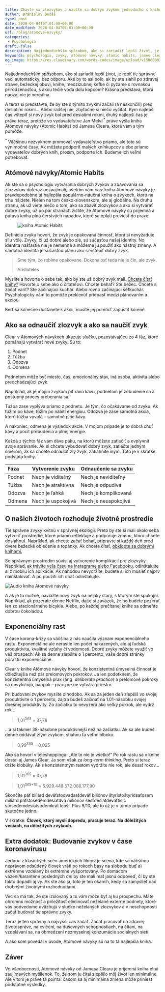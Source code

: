 ```yaml
---
title: Zbavte sa zlozvykov a naučte sa dobrým zvykom jednoducho s knihou Atómové návyky
author: Branislav Dudáš
type: post
date: 2020-04-04T07:01:00+00:00
date_modified: 2020-04-04T07:01:00+00:00
url: /blog/atomove-navyky/
categories:
 - Psychológia
draft: false
description: Najjednoduchším spôsobom, ako si zariadiť lepší život, je robiť tie správne veci automaticky, bez odporu. S knihou Atomové návyky to zvládnete hravo.
keywords: psychológia, zvyky, atómové návyky, atomic habits, james clear
og_image: https://res.cloudinary.com/words-codes/image/upload/v1586089371/og-images/og-image.atomove-navyky.jpg
---
```

Najjednoduchším spôsobom, ako si zariadiť lepší život, je robiť tie správne veci automaticky, bez odporu. Aké by to asi bolo, ak by ste siahli po zdravej strave, bežeckej obuvi, knihe, medzizubnej kefke či pyžame s rovnakou prirodzenosťou, s akou tečie voda dolu kopcom? Krásna predstava, ktorá naozaj nie je nereálna.

A teraz si predstavte, že by ste s týmito zvykmi začali (a neskončili) pred desiatimi rokmi… Alebo radšej nie, zbytočne si niečo vyčítať. Kým najlepší čas vštepiť si nový zvyk bol pred desiatimi rokmi, druhý najlepší čas je práve teraz, pretože vo vydavateľstve Jan Melvil<sup>*</sup> práve vyšla kniha Atómové návyky (Atomic Habits) od Jamesa Cleara, ktorá vám s tým pomôže.

<aside><sup>*</sup> Väčšinou nezvyknem promovať vydavateľstvo priamo, ale toto sú výnimočné časy. Ak môžete podporiť malých kníhkupcov alebo priamo vydavateľov dobrých kníh, prosím, podporte ich. Budeme ich veľmi potrebovať.</aside>


## Atómové návyky/Atomic Habits

Ak ste sa o psychológiu vytvárania dobrých zvykov a zbavovania sa zlozvykov doteraz nezaujímali, ušetrím vám čas: kniha Atómové návyky je pravdepodobne tá najlepšia populárno-náučná kniha o zvykoch, ktorú na trhu nájdete. Nielen na tom česko-slovenskom, ale aj globálne. Na druhú stranu, ak už viete niečo o tom, ako sa zbaviť zlozvykov a ako si vytvárať dobré zvyky, už po pár stranách zistíte, že Atómové návyky sú príjemná a pútavá kniha plná čerstvých nápadov, ktoré sa oplatí previesť do praxe.

<figure>
<img src="https://res.cloudinary.com/words-codes/image/upload/v1586066046/article-images/atomic-habits/atomic-habits-book.jpg" alt="kniha Atomic Habits">
</figure>

Definícia zvyku hovorí, že zvyk je opakovaná činnosť, ktorá si nevyžaduje silu vôle. Zvyky, či už dobré alebo zlé, sú súčasťou našej identity. No identita našťastie nie je nemenná a môžeme ju použiť ako nástroj zmeny. A samotná identita je súčasťou plánu ako si vštepiť dobrý zvyk.

> Sme tým, čo robíme opakovane. Dokonalosť teda nie je čin, ale zvyk.
> <footer>Aristoteles</footer>

Myslite a hovorte o sebe tak, ako by ste už dobrý zvyk mali. [Chcete čítať knihy?](https://words.codes/blog/knihy-2019/) Hovorte o sebe ako o čitateľovi. Chcete behať? Ste bežec. Chcete si začať variť? Ste začínajúci kuchár. Alebo rovno začínajúci šéfkuchár. Psychologicky vám to pomôže preklenúť priepasť medzi plánovaním a akciou.

Keď sa konečne dostanete k akcii, musíte jej pomôcť zapustiť korene.


## Ako sa odnaučiť zlozvyk a ako sa naučiť zvyk

Clear v Atomových návykoch ukazuje slučku, pozostávajúcu zo 4 fáz, ktoré pomáhajú vytvárať nové zvyky. Sú to:

1. Podnet
2. Túžba
3. Odozva
4. Odmena

Podnetom môže byť miesto, čas, emocionálny stav, iná osoba, aktivita alebo predchádzajúci zvyk. 

Napríklad, ak je mojim zvykom piť ráno kávu, podnetom je zobudenie sa a postupný proces preberania sa.

Túžba zase vyplýva priamo z podnetu. Je tým, čo očakávame od zvyku. Ak túžim po káve, túžim po nabití energiou. Odozva je zase samotná akcia, ktorú túžba vyvolá – samotné pitie kávy.

A nakoniec, odmena je výsledok akcie. V mojom prípade je to dobrá chuť kávy a pocit prebudenia a plnej energie.

Každá z týchto fáz vám dáva páku, na ktorú môžete zatlačiť a ovplyvniť svoje správanie. Ak si chcete vybudovať dobrý zvyk, zatlačte jedným smerom, ak sa chcete odnaučiť zlý zvyk, zatiahnite iným. Toto je v skratke podstata knihy.

| Fáza | Vytvorenie zvyku | Odnaučenie sa zvyku |
|:--|:--|:--|
| Podnet | Nech je viditeľný | Nech je neviditeľný |
| Túžba | Nech je atraktívna | Nech je odpudivá |
| Odozva | Nech je ľahká | Nech je komplikovaná |
| Odmena | Nech je uspokojivá | Nech je neuspokojivá |

## O našich životoch rozhoduje životné prostredie

Tie správne zvyky kvitnú v správnej ekológii. Preto by ste si mali okolo seba vytvoriť prostredie, ktoré priamo reflektuje a podporuje zmenu, ktorú chcete dosiahnuť. Napríklad, ak chcete začať behať, pripravte si každý deň pred dvere bežecké oblečenie a topánky. Ak chcete čítať, [obklopte sa dobrými knihami.](https://words.codes/blog/knihy-2019/)

So správnym prostredím súvisí aj vytvorenie komplikácií pre zlozvyky. Napríklad, [ak trávite veľa času na Instagrame alebo Facebooku,](https://words.codes/blog/deletefacebook/) odinštalujte si z mobilu ich aplikácie. Ak náhodou nevydržíte, budete si ich musieť najprv nainštalovať. A po použití ich opäť odinštalujte.

![Audio kniha Atomové návyky](https://res.cloudinary.com/words-codes/image/upload/v1586085416/article-images/atomic-habits/audio-kniha-atomove-navyky.jpg)

A ak je to možné, naviažte nový zvyk na nejaký starý, s ktorým ste spokojní. Napríklad, ak pozeráte denne Netflix, dajte si záväzok, že ho budete pozerať len zo stacionárneho bicykla. Alebo, po každej prečítanej knihe sa odmeňte dobrou čokoládou.


## Exponenciálny rast

V čase korona-krízy sa väčšina z nás naučila význam exponenciálneho rastu. Exponenciálne ale nerastie len počet nakazených, ale aj ľudská produktivita, kvalitné vzťahy či vedomosti. Dobré zvyky môžete využiť vo váš prospech. Ak sa denne zlepšíte o 1 percento, vaše dobré stránky porastú exponenciálne.

Clear v knihe Atómové návyky hovorí, že konzistentná úmyselná činnosť je dôležitejšia než pár prelomových pokrokov. Ja len podotknem, že konzistentná úmyselná prax (ang. *deliberate practice*) a prelomové pokroky sa nevylučujú, naopak – prax pre ne vytvára priestor.

Pri budovaní zvykov myslite dlhodobo. Ak sa za jeden deň zlepšíš vo svojej produktivite o 1 percento, zajtra budeš začínať na 1.01-násobku svojej dnešnej produktivity. Zo začiatku to nevyzerá ako veľký pokrok, ale vydrž rok…

>1,01<sup>365</sup> = 37,78

…a si takmer 38-násobne produktívnejší než na začiatku. Ak sa ale budeš denne oddávať zlým zvykom, stiahnu ťa veľmi hlboko.

>0,99<sup>365</sup> = 0,025

Ako sa hovorí v teleshoppingu: „Ale to nie je všetko!“ Po rok rastu sa v knihe dostal aj James Clear. Ja som však za *long-term thinking.* Preto si teraz držte klobúky. Ak s konzistentným rastom vydržíte nie rok, ale desať rokov…

>1,01<sup>365</sup> = 37,78

>1,01<sup>365*10</sup> = 5.929.448.572.069.177,90

Skončíte päť biliárd deväťstodvadsaťdeväť biliónov štyristoštyridsaťosem miliárd päťstosedemdesiatdva miliónov šesťdesiatdeväťtisíc stosedemdesiatsedemkrát lepší. Plus 9/10, ale to už je v tomto prípade skutočne jedno.

V skratke: **Človek, ktorý myslí dopredu, pracuje teraz. Na dôležitých veciach, na dôležitých zvykoch.**


## Extra dodatok: Budovanie zvykov v čase koronavírusu

Jednou z klasických scén amerických filmov je scéna, kde sa väčšinou neprávom odsúdený človek vráti po rokoch basy na slobodu buď a) extrémne vzdelaný b) extrémne vyšportovaný. Po domácom väzení/karanténe posledných dní by ste mali mať jasnú odpoveď, či by ste takto dopadli aj vy. Ak ste ako ja, toto je ten okamih, kedy sa zamyslieť nad drobnými životnými rozhodnutiami.

Vec sa má tak, že ste izolovaný a to vám môže byť aj ku prospechu. Máte ohromnú možnosť a príležitosť eliminovať neželané externé podnety, ktoré vás podvedome uväzňujú v slučke neželaných zlozvykov a v neschopnosti začať budovať tie správne zvyky.

Teraz je ten správny a najvyšší čas začať. Začať pracovať na zdravej životospráve, na cvičení, na duševných schopnostiach, na čítaní, na vzdelávaní sa, na obmedzení nezmyselnej konzumácie sociálnych sietí.

A ako som povedal v úvode, Atómové návyky sú na to tá najlepšia kniha.

## Záver

Vo všeobecnosti, Atómové návyky od Jamesa Cleara je príjemná kniha plná zaujímavých myšlienok. To, že som ju  čítal zlepšilo môj život len minimálne. Ale v tom je práve tá pointa: časom sa aj minimálna zmena môže priniesť podstatné výsledky.